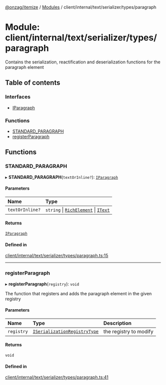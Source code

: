 [@onzag/itemize](../README.md) / [Modules](../modules.md) / client/internal/text/serializer/types/paragraph

# Module: client/internal/text/serializer/types/paragraph

Contains the serialization, reactification and deserialization functions
for the paragraph element

## Table of contents

### Interfaces

- [IParagraph](../interfaces/client_internal_text_serializer_types_paragraph.IParagraph.md)

### Functions

- [STANDARD\_PARAGRAPH](client_internal_text_serializer_types_paragraph.md#standard_paragraph)
- [registerParagraph](client_internal_text_serializer_types_paragraph.md#registerparagraph)

## Functions

### STANDARD\_PARAGRAPH

▸ **STANDARD_PARAGRAPH**(`textOrInline?`): [`IParagraph`](../interfaces/client_internal_text_serializer_types_paragraph.IParagraph.md)

#### Parameters

| Name | Type |
| :------ | :------ |
| `textOrInline?` | `string` \| [`RichElement`](client_internal_text_serializer.md#richelement) \| [`IText`](../interfaces/client_internal_text_serializer_types_text.IText.md) |

#### Returns

[`IParagraph`](../interfaces/client_internal_text_serializer_types_paragraph.IParagraph.md)

#### Defined in

[client/internal/text/serializer/types/paragraph.ts:15](https://github.com/onzag/itemize/blob/f2db74a5/client/internal/text/serializer/types/paragraph.ts#L15)

___

### registerParagraph

▸ **registerParagraph**(`registry`): `void`

The function that registers and adds the paragraph element in the given
registry

#### Parameters

| Name | Type | Description |
| :------ | :------ | :------ |
| `registry` | [`ISerializationRegistryType`](../interfaces/client_internal_text_serializer.ISerializationRegistryType.md) | the registry to modify |

#### Returns

`void`

#### Defined in

[client/internal/text/serializer/types/paragraph.ts:41](https://github.com/onzag/itemize/blob/f2db74a5/client/internal/text/serializer/types/paragraph.ts#L41)
